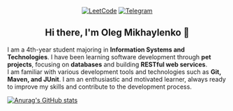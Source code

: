 <div align="center">

[![LeetCode](https://img.shields.io/badge/LeetCode-FFA116?style=for-the-badge&logo=leetcode&logoColor=white)](https://leetcode.com/u/LestFeeD/)
[![Telegram](https://img.shields.io/badge/Telegram-2CA5E0?style=for-the-badge&logo=telegram&logoColor=white)](https://t.me/OlegStrex)

## Hi there, I'm Oleg Mikhaylenko 👋
</div>

 I am a 4th-year student majoring in **Information Systems and Technologies**. I have been learning software development through **pet projects**, focusing on **databases** and building **RESTful web services**.  
I am familiar with various development tools and technologies such as **Git, Maven, and JUnit**. I am an enthusiastic and motivated learner, always ready to improve my skills and contribute to the development process.  

[![Anurag's GitHub stats](https://github-readme-stats.vercel.app/api?username=LestFeeD)](https://github.com/anuraghazra/github-readme-stats)

